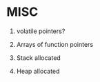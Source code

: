 # MISC

1. volatile pointers?

2. Arrays of function pointers

3. Stack allocated

4. Heap allocated
